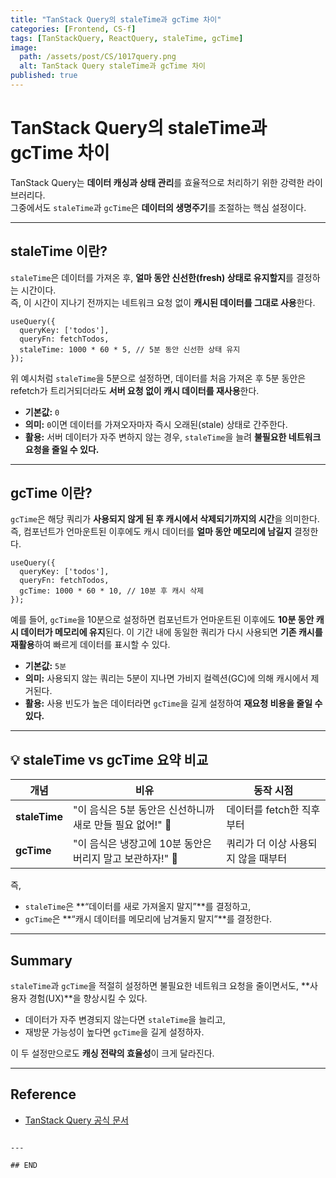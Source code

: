 ```yaml
---
title: "TanStack Query의 staleTime과 gcTime 차이"
categories: [Frontend, CS-f]
tags: [TanStackQuery, ReactQuery, staleTime, gcTime]
image:
  path: /assets/post/CS/1017query.png
  alt: TanStack Query staleTime과 gcTime 차이
published: true
---
```


# TanStack Query의 staleTime과 gcTime 차이

TanStack Query는 **데이터 캐싱과 상태 관리**를 효율적으로 처리하기 위한 강력한 라이브러리다.  
그중에서도 `staleTime`과 `gcTime`은 **데이터의 생명주기**를 조절하는 핵심 설정이다.

---

## staleTime 이란?

`staleTime`은 데이터를 가져온 후, **얼마 동안 신선한(fresh) 상태로 유지할지**를 결정하는 시간이다.    
즉, 이 시간이 지나기 전까지는 네트워크 요청 없이 **캐시된 데이터를 그대로 사용**한다.

```tsx
useQuery({
  queryKey: ['todos'],
  queryFn: fetchTodos,
  staleTime: 1000 * 60 * 5, // 5분 동안 신선한 상태 유지
});
```

위 예시처럼 `staleTime`을 5분으로 설정하면,
데이터를 처음 가져온 후 5분 동안은 refetch가 트리거되더라도 **서버 요청 없이 캐시 데이터를 재사용**한다.

* **기본값:** `0`
* **의미:** `0`이면 데이터를 가져오자마자 즉시 오래된(stale) 상태로 간주한다.
* **활용:** 서버 데이터가 자주 변하지 않는 경우, `staleTime`을 늘려 **불필요한 네트워크 요청을 줄일 수 있다.**

---

## gcTime 이란?

`gcTime`은 해당 쿼리가 **사용되지 않게 된 후 캐시에서 삭제되기까지의 시간**을 의미한다.
즉, 컴포넌트가 언마운트된 이후에도 캐시 데이터를 **얼마 동안 메모리에 남길지** 결정한다.

```tsx
useQuery({
  queryKey: ['todos'],
  queryFn: fetchTodos,
  gcTime: 1000 * 60 * 10, // 10분 후 캐시 삭제
});
```

예를 들어, `gcTime`을 10분으로 설정하면
컴포넌트가 언마운트된 이후에도 **10분 동안 캐시 데이터가 메모리에 유지**된다.
이 기간 내에 동일한 쿼리가 다시 사용되면 **기존 캐시를 재활용**하여 빠르게 데이터를 표시할 수 있다.

* **기본값:** `5분`
* **의미:** 사용되지 않는 쿼리는 5분이 지나면 가비지 컬렉션(GC)에 의해 캐시에서 제거된다.
* **활용:** 사용 빈도가 높은 데이터라면 `gcTime`을 길게 설정하여 **재요청 비용을 줄일 수 있다.**

---

## 💡 staleTime vs gcTime 요약 비교

| 개념            | 비유                                   | 동작 시점                |
| ------------- | ------------------------------------ | -------------------- |
| **staleTime** | "이 음식은 5분 동안은 신선하니까 새로 만들 필요 없어!" 🍱 | 데이터를 fetch한 직후부터     |
| **gcTime**    | "이 음식은 냉장고에 10분 동안은 버리지 말고 보관하자!" 🧊 |  쿼리가 더 이상 사용되지 않을 때부터 |

즉,

* `staleTime`은 **“데이터를 새로 가져올지 말지”**를 결정하고,
* `gcTime`은 **“캐시 데이터를 메모리에 남겨둘지 말지”**를 결정한다.

---

## Summary

`staleTime`과 `gcTime`을 적절히 설정하면
불필요한 네트워크 요청을 줄이면서도, **사용자 경험(UX)**을 향상시킬 수 있다.

* 데이터가 자주 변경되지 않는다면 `staleTime`을 늘리고,
* 재방문 가능성이 높다면 `gcTime`을 길게 설정하자.

이 두 설정만으로도 **캐싱 전략의 효율성**이 크게 달라진다.

---

## Reference

* [TanStack Query 공식 문서](https://tanstack.com/query/latest/docs/framework/react)

```

---

## END